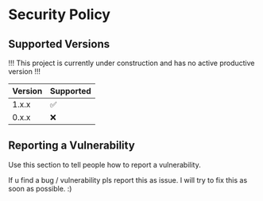 # Security Policy

## Supported Versions

!!! This project is currently under construction and has no active productive version !!!

| Version | Supported          |
| ------- | ------------------ |
| 1.x.x   | :white_check_mark: |
| 0.x.x   | :x:                |

## Reporting a Vulnerability

Use this section to tell people how to report a vulnerability.

If u find a bug / vulnerability pls report this as issue. I will try to fix this as soon as possible. :)
